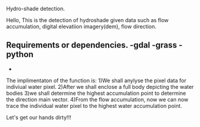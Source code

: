 Hydro-shade detection.

Hello, 
This is the detection of hydroshade given data such as flow accumulation, digital elevatiion imagery(dem), flow direction.

Requirements or dependencies.
-gdal
-grass
-python
-
-

The implimentaton of the function is:
1)We shall anylyse the pixel data for indiviual water pixel.
2)After we shall enclose a full body depicting the water bodies
3)we shall determine the highest accumulation point to determine the direction main vector.
4)From the flow accumulation, now we can now trace the individual water pixel to the highest water accumulation point.

Let's get our hands dirty!!!

